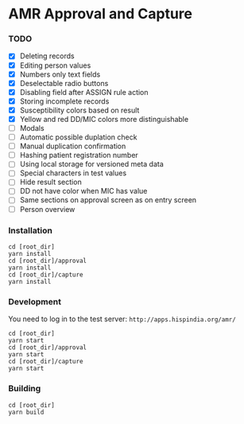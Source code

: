 # AMR Approval and Capture

### TODO
- [x] Deleting records
- [x] Editing person values
- [x] Numbers only text fields
- [x] Deselectable radio buttons
- [x] Disabling field after ASSIGN rule action
- [x] Storing incomplete records
- [x] Susceptibility colors based on result
- [x] Yellow and red DD/MIC colors more distinguishable
- [ ] Modals
- [ ] Automatic possible duplation check
- [ ] Manual duplication confirmation
- [ ] Hashing patient registration number
- [ ] Using local storage for versioned meta data
- [ ] Special characters in test values
- [ ] Hide result section
- [ ] DD not have color when MIC has value
- [ ] Same sections on approval screen as on entry screen
- [ ] Person overview

### Installation

```
cd [root_dir]
yarn install
cd [root_dir]/approval
yarn install
cd [root_dir]/capture
yarn install
```

### Development

You need to log in to the test server:
`http://apps.hispindia.org/amr/`

```
cd [root_dir]
yarn start
cd [root_dir]/approval
yarn start
cd [root_dir]/capture
yarn start
```

### Building

```
cd [root_dir]
yarn build
```
